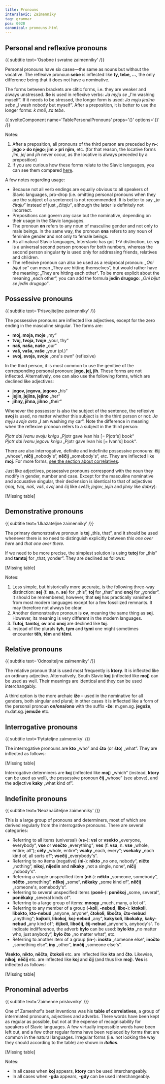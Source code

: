 ```yaml
---
title: Pronouns
interslavic: Zaimenniky
tag: grammar
pos: 0020
canonical: pronouns.html
---
```


## Personal and reflexive pronouns
{{ subtitle text='Osobne i svratne zaimenniky' /}}

Personal pronouns have six cases—the same as nouns but without the vocative. The reflexive pronoun **sebe** is inflected like **ty, tebe, ...**, the only difference being that it does not have a nominative.

The forms between brackets are clitic forms, i.e. they are weaker and always unstressed. **Se** is used in reflexive verbs: *Ja myju se* „I'm washing myself”. If it needs to be stressed, the longer form is used: *Ja myju jedino sebe* „I wash nobody but myself”. After a preposition, it is better to use the longer forms: *k mně*, *za tebe*.

{{ svelteComponent name='TablePersonalPronouns' props='{}' options='{}' /}}

Notes:

1. After a preposition, all pronouns of the third person are preceded by **n-**: **jego > do njego**; **jim > pri njim**, etc. (for that reason, the locative forms *jim*, *jej* and *jih* never occur, as the locative is always preceded by a preposition)
2. If you are curious how these forms relate to the Slavic languages, you can see them compared [here](http://steen.free.fr/interslavic/slavic_pronouns.html).

A few notes regarding usage:

- Because not all verb endings are equally obvious to all speakers of Slavic languages, pro-drop (i.e. omitting personal pronouns when they are the subject of a sentence) is not recommended. It is better to say *„ja čitaju“* instead of just *„čitaju“*, although the latter is definitely not incorrect.
- Prepositions can govern any case but the nominative, depending on their usage in the Slavic languages.
- The pronoun **on** refers to any noun of masculine gender and not only to male beings. In the same way, the pronoun **ona** refers to any noun of feminine gender and not only to female beings.
- As all natural Slavic languages, Interslavic has got T-V distinction, i.e. **vy** is a universal second person pronoun for both numbers, whereas the second person singular **ty** is used only for addressing friends, relatives and children.
- The reflexive pronoun can also be used as a reciprocal pronoun: *„Oni bijut se“* can mean „They are hitting themselves“, but would rather have the meaning: „They are hitting each other“. To be more explicit about the meaning „each other“, you can add the formula **jedin drugogo**: *„Oni bijut se jedin drugogo“*.

## Possessive pronouns
{{ subtitle text='Prisvojiteljne zaimenniky' /}}

The possessive pronouns are inflected like adjectives, except for the zero ending in the masculine singular. The forms are:

- **moj, moja, moje** „my“
- **tvoj, tvoja, tvoje** „your, thy“
- **naš, naša, naše** „our“
- **vaš, vaša, vaše** „your (pl.)“
- **svoj, svoja, svoje** „one's own“ (reflexive)

In the third person, it is most common to use the genitive of the corresponding personal pronoun: **jego, jej, jih**. These forms are not inflected. Alternatively, one can also use the following forms, which are declined like adjectives:

- **jegov, jegova, jegovo** „his“
- **jejin, jejina, jejino** „her“
- **jihny, jihna, jihno** „their“

Whenever the possessor is also the subject of the sentence, the reflexive **svoj** is used, no matter whether this subject is in the third person or not: *Ja myju svoje avto* „I am washing my car“. Note the difference in meaning when the reflexive pronoun refers to a subject in the third person:

*Pjotr dal Ivanu svoju knigu* „Pjotr gave Ivan his [= Pjotr's] book“\
*Pjotr dal Ivanu jegovu knigu* „Pjotr gave Ivan his [= Ivan's] book“.

There are also interrogative, definite and indefinite possessive pronouns: **čij** „whose“, **ničij** „nobody's“, **něčij** „somebody's“, etc. They are inflected like **moj**. For more forms, [see the section about correlatives](#pronominal_adverbs).

Just like adjectives, possessive pronouns correspond with the noun they modify in gender, number and case. Except for the masculine nominative and accusative singular, their declension is identical to that of adjectives (*moj*, *tvoj*, *naš*, *vaš*, *svoj* and *čij* like *svěži*; *jegov*, *jejin* and *jihny* like *dobry*):

[Missing table]

## Demonstrative pronouns
{{ subtitle text='Ukazateljne zaimenniky' /}}

The primary demonstrative pronoun is **toj** „this, that”, and it should be used whenever there is no need to distinguish explicitly between *this one over here* and *that one over there*.

If we need to be more precise, the simplest solution is using **tutoj** for „this” and **tamtoj** for „that, yonder”. They are declined as follows:

[Missing table]

Notes:

1. Less simple, but historically more accurate, is the following three-way distinction: **sej** (f. **sa**, n. **se**) for „this”, **toj** for „that” and **onoj** for „yonder”. It should be remembered, however, that **sej** has practically vanished from most modern languages except for a few fossilized remnants. It may therefore not always be clear.
2. Another demonstrative pronoun is **ov**, meaning the same thing as **sej**. However, its meaning is very different in the modern languages.
3. **Tutoj**, **tamtoj**, **ov** and **onoj** are declined like **toj**.
4. Instead of the plurals **tyh**, **tym** and **tymi** one might sometimes encounter **těh**, **těm** and **těmi**.

## Relative pronouns
{{ subtitle text='Odnositeljne zaimenniky' /}}

The relative pronoun that is used most frequently is **ktory**. It is inflected like an ordinary adjective. Alternatively, South Slavic **koj** (inflected like **moj**) can be used as well. Their meanings are identical and they can be used interchangably.

A third option is the more archaic **iže** – used in the nominative for all genders, both singular and plural; in other cases it is inflected like a form of the personal pronoun **on/ona/ono** with the suffix **-že**: m.gen.sg. **jegože**, m.dat.sg. **jemuže** etc.

## Interrogative pronouns
{{ subtitle text='Pytateljne zaimenniky' /}}

The interrogative pronouns are **kto** „who” and **čto** (or **što**) „what”. They are inflected as follows:

[Missing table]

Interrogative determiners are **koj** (inflected like **moj**) „which” (instead, **ktory** can be used as well), the possessive pronoun **čij** „whose” (see above), and the adjective **kaky** „what kind of”.

## Indefinite pronouns
{{ subtitle text='Neoznačiteljne zaimenniky' /}}

This is a large group of pronouns and determiners, most of which are derived regularly from the interrogative pronouns. There are several categories:

- Referring to all items (universal) (**vs-**): **vsi** or **vsekto** „everyone, everybody“, **vse** or **vsečto** „everything“; **ves** (f. **vsa**, n. **vse** „whole, entire; all“); **cěly** „whole, entire“; **vsaky** „each, every“; **vsekaky** „each kind of, all sorts of“; **vsečij** „everybody's“.
- Referring to no items (negative) (**ni-**): **nikto** „no one, nobody“, **ničto** „nothing“, **nikoj**, **nijedin** and **nikaky** „not a single, none“, **ničij** „nobody's“.
- Referring a single unspecified item (**ně-**): **někto** „someone, somebody“, **něčto** „something“, **někoj** „some“, **někaky** „some kind of“, **něčij** „someone's, somebody's“.
- Referring to several unspecified items (**poně-**): **poněkoj** „some, several“, **poněkaky** „several kinds of“.
- Referring to a large group of items: **mnogy** „much, many, a lot of“.
- Referring to any member of a group (**-koli**, **-nebud**, **libo-**): **ktokoli**, **libokto**, **kto-nebud** „anyone, anyone“, **čtokoli**, **libočto**, **čto-nebud** „anything“; **kojkoli**, **libokoj**, **koj-nebud** „any“, **kakykoli**, **libokaky**, **kaky-nebud** „any kind of“; **čijkoli**, **libočij**, **čij-nebud** „anyone's, anybody's“. To indicate indifference, the adverb **bylo** can be used: **bylo kto** „no matter who, just anybody“, **bylo čto** „no matter what“, etc.
- Referring to another item of a group (**in-**): **inokto** „someone else“, **inočto** „something else“, **iny** „other“, **inočij** „someone else's“.

**Vsekto**, **nikto**, **něčto**, **čtokoli** etc. are inflected like **kto** and **čto**. Likewise, **nikoj**, **něčij** etc. are inflected like **koj** and **čij** (and thus like **moj**). **Ves** is inflected as follows:

[Missing table]

## Pronominal adverbs
{{ subtitle text='Zaimenne prislovniky' /}}

One of Zamenhof's best inventions was his **table of correlatives**, a group of interrelated pronouns, adjectives and adverbs. There words have been kept as regular as possible, but not at the expense of recognisability for speakers of Slavic languages. A few virtually impossible words have been left out, and a few other regular forms have been replaced by forms that are common in the natural languages. Irregular forms (i.e. not looking the way they should according to the table) are shown in ***italics***.

[Missing table]

Notes:

- In all cases when **koj** appears, **ktory** can be used interchangeably.
- In all cases when **-gda** appears, **-gdy** can be used interchangeably.
